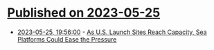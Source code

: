# [Published on 2023-05-25](index.md)

* [2023-05-25, 19:56:00](https://soylentnews.org/article.pl?sid=23/05/24/1857215&from=rss) - [As U.S. Launch Sites Reach Capacity, Sea Platforms Could Ease the Pressure](https://soylentnews.org/article.pl?sid=23/05/24/1857215&from=rss)
